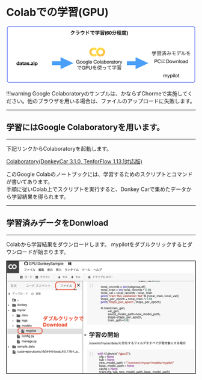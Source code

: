 # Colabでの学習(GPU)

![](./img/colab000.png)

!!!warning
	Google Colaboratoryのサンプルは、かならずChormeで実施してください。他のブラウザを用いる場合は、ファイルのアップロードに失敗します。

<hr>

## 学習にはGoogle Colaboratoryを用います。

<hr>


下記リンクからColaboratoryを起動します。

<a href="https://colab.research.google.com/github/FaBoPlatform/DonkeyColab/blob/master/GPU_Donkey3_1_0_Sample(TensorFlow_1_13_1).ipynb" target="_blank">Colaboratory(DonkeyCar 3.1.0, TenforFlow 1.13.1対応版)</a>

このGoogle Colabのノートブックには、学習するためのスクリプトとコマンドが書いてあります。  
手順に従いColab上でスクリプトを実行すると、Donkey Carで集めたデータから学習結果を得られます。

<hr>

## 学習済みデータをDonwload

<hr>

Colabから学習結果をダウンロードします。
mypilotをダブルクリックするとダウンロードが始まります。

![](./img/upload001.png)


